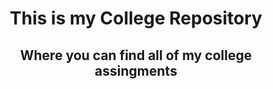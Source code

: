 <h1 align="center"> This is my College Repository </h1>
<h2 align="center"> Where you can find all of my college assingments </h2>
